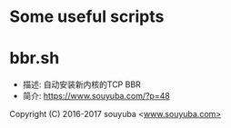 # Some useful scripts

bbr.sh
======

- 描述: 自动安装新内核的TCP BBR
- 简介: https://www.souyuba.com/?p=48

Copyright (C) 2016-2017 souyuba <www.souyuba.com>
